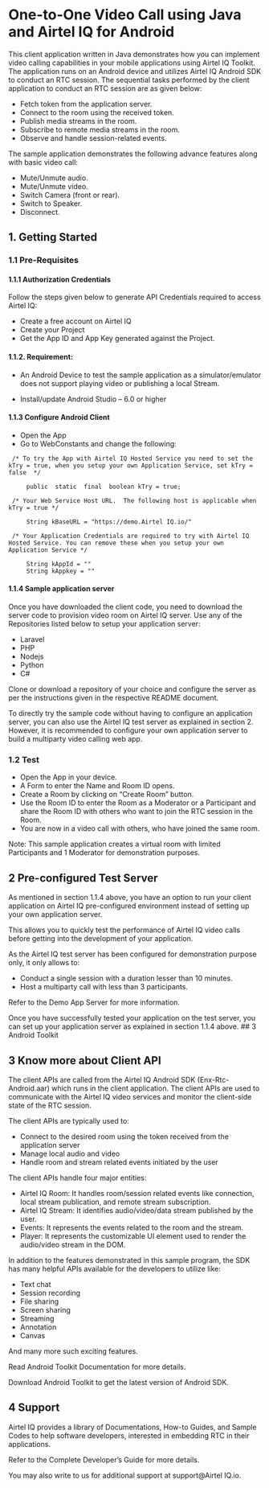 # One-to-One Video Call using Java and Airtel IQ for Android

This client application written in Java demonstrates how you can implement video calling capabilities in your mobile applications using Airtel IQ Toolkit. The application runs on an Android device and utilizes Airtel IQ Android SDK to conduct an RTC session. The sequential tasks performed by the client application to conduct an RTC session are as given below:  

* Fetch token from the application server. 
* Connect to the room using the received token. 
* Publish media streams in the room. 
* Subscribe to remote media streams in the room. 
* Observe and handle session-related events. 

The sample application demonstrates the following advance features along with basic video call: 

* Mute/Unmute audio. 
* Mute/Unmute video. 
* Switch Camera (front or rear). 
* Switch to Speaker. 
* Disconnect. 


## 1. Getting Started

### 1.1 Pre-Requisites

#### 1.1.1 Authorization Credentials

Follow the steps given below to generate API Credentials required to access Airtel IQ: 

* Create a free account on Airtel IQ  
* Create your Project 
* Get the App ID and App Key generated against the Project. 

#### 1.1.2. Requirement: 

* An Android Device to test the sample application as a simulator/emulator does not support playing video or publishing a local Stream. 

* Install/update Android Studio – 6.0 or higher 

#### 1.1.3 Configure Android Client 

* Open the App
* Go to WebConstants and change the following:
``` 
 /* To try the App with Airtel IQ Hosted Service you need to set the kTry = true, when you setup your own Application Service, set kTry = false  */
     
     public  static  final  boolean kTry = true;
     
 /* Your Web Service Host URL.  The following host is applicable when kTry = true */
 
     String kBaseURL = "https://demo.Airtel IQ.io/"
     
 /* Your Application Credentials are required to try with Airtel IQ Hosted Service. You can remove these when you setup your own Application Service */
     
     String kAppId = ""  
     String kAppkey = ""  
 ```

#### 1.1.4 Sample application server 

Once you have downloaded the client code, you need to download the server code to provision video room on Airtel IQ server. Use any of the Repositories listed below to setup your application server: 

* Laravel 
* PHP 
* Nodejs 
* Python 
* C# 

Clone or download a repository of your choice and configure the server as per the instructions given in the respective README document.  

To directly try the sample code without having to configure an application server, you can also use the Airtel IQ test server as explained in section 2. However, it is recommended to configure your own application server to build a multiparty video calling web app. 

 

### 1.2 Test

* Open the App in your device.  
* A Form to enter the Name and Room ID opens. 
* Create a Room by clicking on “Create Room” button. 
* Use the Room ID to enter the Room as a Moderator or a Participant and share the Room ID with others who want to join the RTC session in the Room. 
* You are now in a video call with others, who have joined the same room. 

Note: This sample application creates a virtual room with limited Participants and 1 Moderator for demonstration purposes. 
  
## 2 Pre-configured Test Server 

As mentioned in section 1.1.4 above, you have an option to run your client application on Airtel IQ pre-configured environment instead of setting up your own application server.  

This allows you to quickly test the performance of Airtel IQ video calls before getting into the development of your application.  

As the Airtel IQ test server has been configured for demonstration purpose only, it only allows to: 

* Conduct a single session with a duration lesser than 10 minutes. 
* Host a multiparty call with less than 3 participants. 

Refer to the Demo App Server for more information.   

Once you have successfully tested your application on the test server, you can set up your application server as explained in section 1.1.4 above. ## 3 Android Toolkit

## 3 Know more about Client API 

The client APIs are called from the Airtel IQ Android SDK (Enx-Rtc-Android.aar) which runs in the client application. The client APIs are used to communicate with the Airtel IQ video services and monitor the client-side state of the RTC session.  

The client APIs are typically used to: 

* Connect to the desired room using the token received from the application server 
* Manage local audio and video 
* Handle room and stream related events initiated by the user 

The client APIs handle four major entities: 

* Airtel IQ Room: It handles room/session related events like connection, local stream publication, and remote stream subscription. 
* Airtel IQ Stream: It identifies audio/video/data stream published by the user. 
* Events: It represents the events related to the room and the stream. 
* Player: It represents the customizable UI element used to render the audio/video stream in the DOM. 

In addition to the features demonstrated in this sample program, the SDK has many helpful APIs available for the developers to utilize like: 

* Text chat 
* Session recording  
* File sharing 
* Screen sharing 
* Streaming 
* Annotation 
* Canvas 

And many more such exciting features. 

Read Android Toolkit Documentation for more details.  

Download Android Toolkit to get the latest version of Android SDK. 

## 4 Support

Airtel IQ provides a library of Documentations, How-to Guides, and Sample Codes to help software developers, interested in embedding RTC in their applications. 

Refer to the Complete Developer’s Guide for more details. 

You may also write to us for additional support at support@Airtel IQ.io. 
